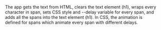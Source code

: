 The app gets the text from HTML, clears the text element (h1), wraps every character in span, sets CSS style and --delay variable for every span, and adds all the spans into the text element (h1).
In CSS, the animation is defined for spans which animate every span with different delays.
